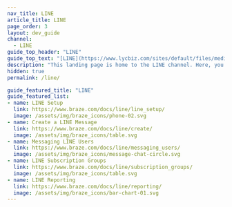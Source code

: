 ```yaml
---
nav_title: LINE
article_title: LINE
page_order: 3
layout: dev_guide
channel:
  - LINE
guide_top_header: "LINE"
guide_top_text: "[LINE](https://www.lycbiz.com/sites/default/files/media/jp/download/LINE%20Business%20Guide_202310-202403.pdf) is the most popular messaging app in Japan, with over 95 million monthly active users. In addition to messaging, LINE offers its users an “all-in-one” platform for social media, gaming, shopping, and payments.<br><br>You can integrate your LINE accounts with Braze to leverage your zero- and first-party customer data to send compelling LINE messages to the right customers based on their preferences, behaviors, and cross-channel interactions.<br><br>LINE access is in beta and only available in select Braze packages. Reach out to your account manager or customer success manager to get started."
description: "This landing page is home to the LINE channel. Here, you can find articles on setting up LINE, LINE subscription groups, LINE campaigns, LINE reporting, and more."
hidden: true
permalink: /line/

guide_featured_title: "LINE"
guide_featured_list:
- name: LINE Setup
  link: https://www.braze.com/docs/line/line_setup/
  image: /assets/img/braze_icons/phone-02.svg
- name: Create a LINE Message
  link: https://www.braze.com/docs/line/create/
  image: /assets/img/braze_icons/table.svg
- name: Messaging LINE Users
  link: https://www.braze.com/docs/line/messaging_users/
  image: /assets/img/braze_icons/message-chat-circle.svg
- name: LINE Subscription Groups
  link: https://www.braze.com/docs/line/subscription_groups/
  image: /assets/img/braze_icons/table.svg
- name: LINE Reporting
  link: https://www.braze.com/docs/line/reporting/
  image: /assets/img/braze_icons/bar-chart-01.svg
---
```

<br><br>